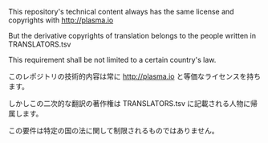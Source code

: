 This repository's technical content always has the same license and copyrights with http://plasma.io

But the derivative copyrights of translation belongs to the people written in TRANSLATORS.tsv

This requirement shall be not limited to a certain country's law.


このレポジトリの技術的内容は常に http://plasma.io と等価なライセンスを持ちます。

しかしこの二次的な翻訳の著作権は TRANSLATORS.tsv に記載される人物に帰属します。

この要件は特定の国の法に関して制限されるものではありません。
